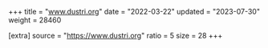 +++
title = "www.dustri.org"
date = "2022-03-22"
updated = "2023-07-30"
weight = 28460

[extra]
source = "https://www.dustri.org"
ratio = 5
size = 28
+++
